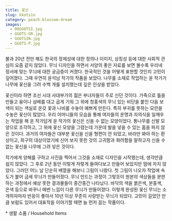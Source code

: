 ```yaml
---
title: 꽃신
slug: kkotsin
category: peach-blossom-dream
images:
  - 08GGOTSI.jpg
  - GGOTS-GR.jpg
  - GGOTSIN.jpg
  - GGOTS-P.jpg
---
```


불과 20년 전만 해도 한국의 정체성에 대한 정의나 이미지, 상징성 등에 대한 사회적 관심이 요즘 같지 않았다. 무늬 디자인을 하면서 서양의 좋은 자료를 보면 볼수록 우리네 정서에 맞는 무늬에 대한 궁금증이 커졌다. 한국적인 것을 어떻게 표현할 것인지 고민이 깊어졌다. 그때 우연히 윤석남 작가의 작품을 보았다. 나무를 소재로 작업하는 윤 작가가 나무에 꽃신을 그려 수백 개를 설치했는데 깊은 인상을 받았다.

꽃신이라 하면 조선 시대 사대부가의 젊은 부녀자들이 주로 신던 것이다. 가죽으로 틀을 만들고 융이나 삼베를 대고 곱게 기워 그 위에 청홍색의 무늬 있는 비단을 붙인 다음 보색이 되는 색실로 온갖 꽃과 나비를 수놓아 예쁘게 만든다. 특히 부귀를 뜻하는 모란을 수놓은 꽃신이 많았다. 우리 어머니들의 모습을 통해 여자들의 운명과 자의식을 일깨우는 작업을 해 온 작가답게 윤 작가의 꽃신은 신을 수 없는 모양이었다. 통나무를 신발 모양으로 조각하고, 그 위에 꽃신 모양을 그렸는데 가운데 발을 넣을 수 있는 홈을 파지 않은 것이다. 과거의 여자들은 대부분 꽃신을 신을 형편이 안 되었고, 바라만 봐야 하는 환상이고, 희구의 대상이었기에 신어 보지 못한 것의 고귀함과 화려함을 말하고자 신을 수 없는 꽃신을 나무에 그려 넣은 것이다.

작가에게 양해를 구하고 사진을 찍어서 그것을 소재로 디자인을 시작했는데, 생각만큼 쉽지 않았다. 그 후로 2년 동안 이렇게 저렇게 들여다보고 만들어 보았지만 맘에 차지 않았다. 그러던 어느 날 단순히 배열을 해보니 그림이 나왔다. 첫 그림이 나오자 작업에 속도가 붙어 금세 무늬가 만들어졌다. 무늬 만드는 과정이 그렇듯이 원본의 색상들을 분판하는 과정에서 예상 못한 결과물들이 중간중간 나타났다. 바닥의 색을 붉은색, 분홍색, 은색 등으로 바꾸니 매번 느낌이 다른 무늬가 만들어졌다. 이렇게 완성된 꽃신 무늬는 소개하자마자 반응이 좋아서 10년 이상 꾸준히 사랑받는 무늬가 되었다. 고민이 길었던 만큼 보람도 있어서 대표작을 이야기할 때면 늘 먼저 꼽는 작품이다.

&#x2A; 생활 소품 / Household Items

